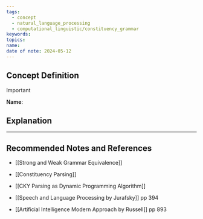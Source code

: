 ```yaml
---
tags:
  - concept
  - natural_language_processing
  - computational_linguistic/constituency_grammar
keywords: 
topics: 
name: 
date of note: 2024-05-12
---
```


## Concept Definition

>[!important]
>**Name**: 



## Explanation





-----------
##  Recommended Notes and References


- [[Strong and Weak Grammar Equivalence]]
- [[Constituency Parsing]]
- [[CKY Parsing as Dynamic Programming Algorithm]]


- [[Speech and Language Processing by Jurafsky]] pp 394
- [[Artificial Intelligence Modern Approach by Russell]] pp 893